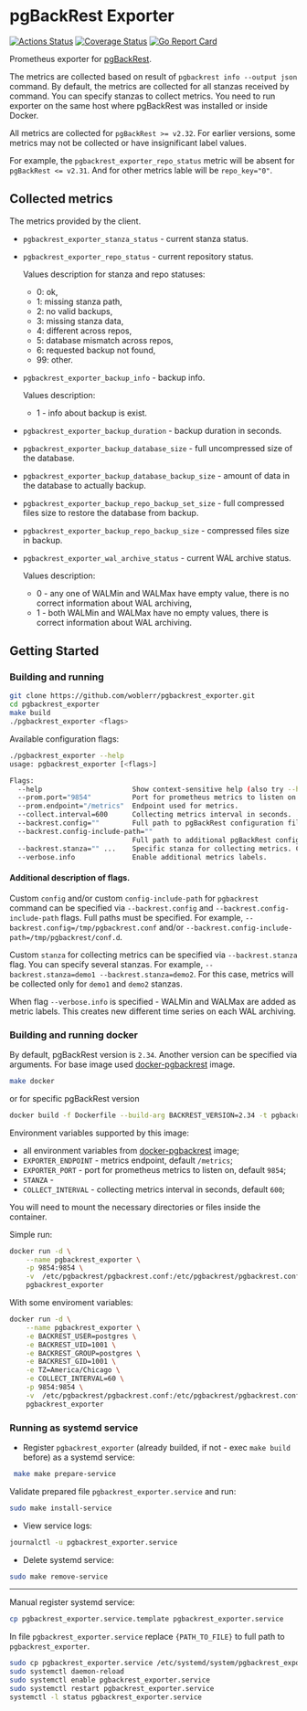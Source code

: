 # pgBackRest Exporter

[![Actions Status](https://github.com/woblerr/pgbackrest_exporter/workflows/build/badge.svg)](https://github.com/woblerr/pgbackrest_exporter/actions)
[![Coverage Status](https://coveralls.io/repos/github/woblerr/pgbackrest_exporter/badge.svg?branch=master)](https://coveralls.io/github/woblerr/pgbackrest_exporter?branch=master)
[![Go Report Card](https://goreportcard.com/badge/github.com/woblerr/pgbackrest_exporter)](https://goreportcard.com/report/github.com/woblerr/pgbackrest_exporter)

Prometheus exporter for [pgBackRest](https://pgbackrest.org/).

The metrics are collected based on result of `pgbackrest info --output json` command. By default, the metrics are collected for all stanzas received by command. You can specify stanzas to collect metrics. You need to run exporter on the same host where pgBackRest was installed or inside Docker.

All metrics are collected for `pgBackRest >= v2.32`.
For earlier versions, some metrics may not be collected or have insignificant label values.

For example, the `pgbackrest_exporter_repo_status` metric will be absent for `pgBackRest <= v2.31`.
And for other metrics lable will be `repo_key="0"`.

## Collected metrics

The metrics provided by the client.

* `pgbackrest_exporter_stanza_status` - current stanza status.
* `pgbackrest_exporter_repo_status` - current repository status.

    Values description for stanza and repo statuses:
    - 0: ok,
    - 1: missing stanza path,
    - 2: no valid backups,
    - 3: missing stanza data,
    - 4: different across repos,
    - 5: database mismatch across repos,
    - 6: requested backup not found,
    - 99: other.

* `pgbackrest_exporter_backup_info` - backup info.
    
    Values description:
     - 1 - info about backup is exist.

* `pgbackrest_exporter_backup_duration` - backup duration in seconds.
* `pgbackrest_exporter_backup_database_size` - full uncompressed size of the database.
* `pgbackrest_exporter_backup_database_backup_size` - amount of data in the database to actually backup.
* `pgbackrest_exporter_backup_repo_backup_set_size` - full compressed files size to restore the database from backup.
* `pgbackrest_exporter_backup_repo_backup_size` - compressed files size in backup.
* `pgbackrest_exporter_wal_archive_status` - current WAL archive status.

    Values description:
    - 0 - any one of WALMin and WALMax have empty value, there is no correct information about WAL archiving,
    - 1 - both WALMin and WALMax have no empty values, there is correct information about WAL archiving.

## Getting Started
### Building and running

```bash
git clone https://github.com/woblerr/pgbackrest_exporter.git
cd pgbackrest_exporter
make build
./pgbackrest_exporter <flags>
```

Available configuration flags:

```bash
./pgbackrest_exporter --help
usage: pgbackrest_exporter [<flags>]

Flags:
  --help                      Show context-sensitive help (also try --help-long and --help-man).
  --prom.port="9854"          Port for prometheus metrics to listen on.
  --prom.endpoint="/metrics"  Endpoint used for metrics.
  --collect.interval=600      Collecting metrics interval in seconds.
  --backrest.config=""        Full path to pgBackRest configuration file.
  --backrest.config-include-path=""  
                              Full path to additional pgBackRest configuration files.
  --backrest.stanza="" ...    Specific stanza for collecting metrics. Can be specified several times.
  --verbose.info              Enable additional metrics labels.
```

#### Additional description of flags.

Custom `config` and/or custom `config-include-path` for `pgbackrest` command can be specified via `--backrest.config` and `--backrest.config-include-path` flags. 
Full paths must be specified. For example, `--backrest.config=/tmp/pgbackrest.conf` and/or `--backrest.config-include-path=/tmp/pgbackrest/conf.d`.

Custom `stanza` for collecting metrics can be specified via `--backrest.stanza` flag. 
You can specify several stanzas. For example, `--backrest.stanza=demo1 --backrest.stanza=demo2`.
For this case, metrics will be collected only for `demo1` and `demo2` stanzas.

When flag `--verbose.info` is specified - WALMin and WALMax are added as metric labels.
This creates new different time series on each WAL archiving.

### Building and running docker
By default, pgBackRest version is `2.34`. Another version can be specified via arguments.
For base image used [docker-pgbackrest](https://github.com/woblerr/docker-pgbackrest) image.

```bash
make docker
```

or for specific pgBackRest version

```bash
docker build -f Dockerfile --build-arg BACKREST_VERSION=2.34 -t pgbackrest_exporter .
```

Environment variables supported by this image:
* all environment variables from [docker-pgbackrest](https://github.com/woblerr/docker-pgbackrest#docker-pgbackrest)  image;
* `EXPORTER_ENDPOINT` - metrics endpoint, default `/metrics`;
* `EXPORTER_PORT` - port for prometheus metrics to listen on, default `9854`;
* `STANZA` - 
* `COLLECT_INTERVAL` - collecting metrics interval in seconds, default `600`;

You will need to mount the necessary directories or files inside the container.

Simple run:

```bash
docker run -d \
    --name pgbackrest_exporter \
    -p 9854:9854 \
    -v  /etc/pgbackrest/pgbackrest.conf:/etc/pgbackrest/pgbackrest.conf \ 
    pgbackrest_exporter
```

With some enviroment variables:

```bash
docker run -d \
    --name pgbackrest_exporter \
    -e BACKREST_USER=postgres \
    -e BACKREST_UID=1001 \
    -e BACKREST_GROUP=postgres \
    -e BACKREST_GID=1001 \
    -e TZ=America/Chicago \
    -e COLLECT_INTERVAL=60 \
    -p 9854:9854 \
    -v  /etc/pgbackrest/pgbackrest.conf:/etc/pgbackrest/pgbackrest.conf \
    pgbackrest_exporter
```

### Running as systemd service

* Register `pgbackrest_exporter` (already builded, if not - exec `make build` before) as a systemd service:

```bash
 make make prepare-service
```

Validate prepared file `pgbackrest_exporter.service` and run:

```bash
sudo make install-service
```

* View service logs:

```bash
journalctl -u pgbackrest_exporter.service
```

* Delete systemd service:

```bash
sudo make remove-service
```

---
Manual register systemd service:

```bash
cp pgbackrest_exporter.service.template pgbackrest_exporter.service
```

In file `pgbackrest_exporter.service` replace `{PATH_TO_FILE}` to full path to `pgbackrest_exporter`.

```bash
sudo cp pgbackrest_exporter.service /etc/systemd/system/pgbackrest_exporter.service
sudo systemctl daemon-reload
sudo systemctl enable pgbackrest_exporter.service
sudo systemctl restart pgbackrest_exporter.service
systemctl -l status pgbackrest_exporter.service
```
